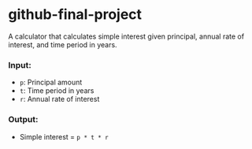 # github-final-project

A calculator that calculates simple interest given principal, annual rate of interest, and time period in years.

### Input:
- `p`: Principal amount
- `t`: Time period in years
- `r`: Annual rate of interest

### Output:
- Simple interest = `p * t * r`
